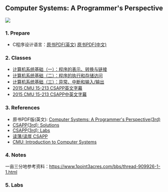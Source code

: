 ## Computer Systems: A Programmer's Perspective

![](./_Attachments/ComputerSystems-AProgrammersPerspective.jpg)

### 1. Prepare

- C程序设计语言：[原书PDF(英文)](./_Attachments/The_C_Programming_Language_2.pdf) [原书PDF(中文)](./_Attachments/The_C_Programming_Language_2_ch.pdf)

### 2. Classes

- [计算机系统基础（一）：程序的表示、转换与链接](http://www.icourse163.org/course/NJU-1001625001)
- [计算机系统基础（二）：程序的执行和存储访问](http://www.icourse163.org/course/NJU-1001964032)
- [计算机系统基础（三）：异常、中断和输入/输出](http://www.icourse163.org/course/NJU-1002532004)
- [2015 CMU 15-213 CSAPP英文字幕](https://www.bilibili.com/video/av40238125)
- [2015 CMU 15-213 CSAPP中英文字幕](https://www.bilibili.com/video/av31289365)

### 3. References

- 原书PDF版(英文): [Computer Systems: A Programmer's Perspective(3rd)](./_Attachments/Computer_Systems_A_Programmers_Perspective(3rd).pdf)
- [CSAPP(3rd): Solutions](https://github.com/DreamAndDead/CSAPP-3e-Solutions)
- [CSAPP(3rd): Labs](http://csapp.cs.cmu.edu/3e/labs.html)
- [读薄/读厚 CSAPP](https://wdxtub.com/work/)
- [CMU: Introduction to Computer Systems](https://www.cs.cmu.edu/~213/)

### 4. Notes
一亩三分地参考资料：https://www.1point3acres.com/bbs/thread-909926-1-1.html


### 5. Labs

